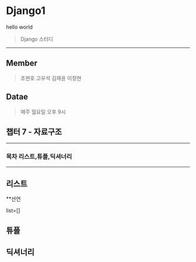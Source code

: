 # Django1
hello world

> Django 스터디
------

## Member
> 조현호 고우석 김재윤 이정현

## Datae
> 매주 월요일 오후 9시

## 챕터 7 - 자료구조
------
### 목차 리스트,튜플,딕셔너리
------
## 리스트
**선언
	
list=[]
## 튜플

## 딕셔너리